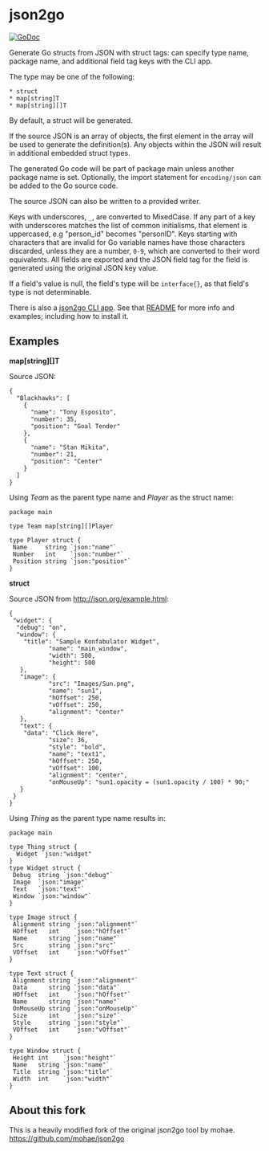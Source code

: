 json2go
=======

[![GoDoc](https://godoc.org/crg.eti.br/go/json2go?status.svg)](https://godoc.org/crg.eti.br/go/json2go)

Generate Go structs from JSON with struct tags: can specify type name, package name, and additional field tag keys with the CLI app.

The type may be one of the following:

    * struct
    * map[string]T
    * map[string][]T

By default, a struct will be generated.  

If the source JSON is an array of objects, the first element in the array will be used to generate the definition(s).  Any objects within the JSON will result in additional embedded struct types.

The generated Go code will be part of package main unless another package name is set.  Optionally, the import statement for `encoding/json` can be added to the Go source code.

The source JSON can also be written to a provided writer.

Keys with underscores, `_`, are converted to MixedCase.  If any part of a key with underscores matches the list of common initialisms, that element is uppercased, e.g "person_id" becomes "personID".  Keys starting with characters that are invalid for Go variable names have those characters discarded, unless they are a number, `0-9`, which are converted to their word equivalents. All fields are exported and the JSON field tag for the field is generated using the original JSON key value.

If a field's value is null, the field's type will be `interface{}`, as that field's type is not determinable.

There is also a [json2go CLI app](https://crg.eti.br/go/json2go/tree/master/cmd/json2go).  See that [README](https://crg.eti.br/go/json2go/tree/master/cmd/json2go) for more info and examples; including how to install it.

## Examples

__map[string][]T__

Source JSON:

```
{
  "Blackhawks": [
    {
      "name": "Tony Esposito",
      "number": 35,
      "position": "Goal Tender"
    },
    {
      "name": "Stan Mikita",
      "number": 21,
      "position": "Center"
    }
  ]
}
```

Using _Team_ as the parent type name and _Player_ as the struct name:

```
package main

type Team map[string][]Player

type Player struct {
 Name     string `json:"name"`
 Number   int    `json:"number"`
 Position string `json:"position"`
}
```

__struct__

Source JSON from <http://json.org/example.html>:

```
{
 "widget": {
  "debug": "on",
  "window": {
    "title": "Sample Konfabulator Widget",
           "name": "main_window",
           "width": 500,
           "height": 500
   },
   "image": {
           "src": "Images/Sun.png",
           "name": "sun1",
           "hOffset": 250,
           "vOffset": 250,
           "alignment": "center"
   },
   "text": {
    "data": "Click Here",
           "size": 36,
           "style": "bold",
           "name": "text1",
           "hOffset": 250,
           "vOffset": 100,
           "alignment": "center",
           "onMouseUp": "sun1.opacity = (sun1.opacity / 100) * 90;"
   }
 }
}
```

Using _Thing_ as the parent type name results in:

```
package main

type Thing struct {
  Widget `json:"widget"
}
type Widget struct {
 Debug  string `json:"debug"`
 Image  `json:"image"`
 Text   `json:"text"`
 Window `json:"window"`
}

type Image struct {
 Alignment string `json:"alignment"`
 HOffset   int    `json:"hOffset"`
 Name      string `json:"name"`
 Src       string `json:"src"`
 VOffset   int    `json:"vOffset"`
}

type Text struct {
 Alignment string `json:"alignment"`
 Data      string `json:"data"`
 HOffset   int    `json:"hOffset"`
 Name      string `json:"name"`
 OnMouseUp string `json:"onMouseUp"`
 Size      int    `json:"size"`
 Style     string `json:"style"`
 VOffset   int    `json:"vOffset"`
}

type Window struct {
 Height int    `json:"height"`
 Name   string `json:"name"`
 Title  string `json:"title"`
 Width  int    `json:"width"`
}
```

## About this fork

This is a heavily modified fork of the original json2go tool by mohae. https://github.com/mohae/json2go
